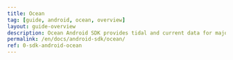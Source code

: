 ```yaml
---
title: Ocean
tag: [guide, android, ocean, overview]
layout: guide-overview
description: Ocean Android SDK provides tidal and current data for major ports and cities around the world.
permalink: /en/docs/android-sdk/ocean/
ref: 0-sdk-android-ocean
---
```

